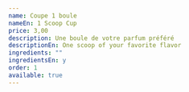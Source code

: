 ```yaml
---
name: Coupe 1 boule
nameEn: 1 Scoop Cup
price: 3,00
description: Une boule de votre parfum préféré
descriptionEn: One scoop of your favorite flavor
ingredients: ""
ingredientsEn: y
order: 1
available: true
---
```

